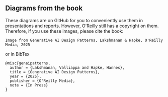 ## Diagrams from the book
These diagrams are on GitHub for you to conveniently use them in presentations and reports.
However, O'Reilly still has a copyright on them.
Therefore, if you use these images, please cite the book:

```
Image from Generative AI Design Patterns, Lakshmanan & Hapke, O'Reilly Media, 2025
```
or in BibTex
```
@misc{genaipatterns,
  author = {Lakshmanan, Valliappa and Hapke, Hannes},
  title = {Generative AI Design Patterns},
  year = {2025},
  publisher = {O'Reilly Media},
  note = {In Press}
}
```
